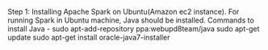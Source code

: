 Step 1: Installing Apache Spark on Ubuntu(Amazon ec2 instance).
	For running Spark in Ubuntu machine, Java should be installed.
	Commands to install Java -
	sudo apt-add-repository ppa:webupd8team/java
	sudo apt-get update
	sudo apt-get install oracle-java7-installer
 
	
